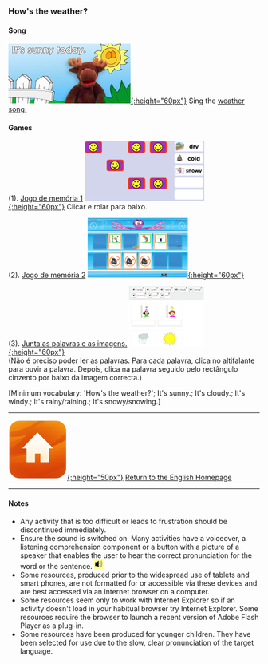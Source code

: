 <head>
<!-- Global site tag (gtag.js) - Google Analytics -->
<script async src="https://www.googletagmanager.com/gtag/js?id=UA-160613202-1"></script>
<script>
  window.dataLayer = window.dataLayer || [];
  function gtag(){dataLayer.push(arguments);}
  gtag('js', new Date());

  gtag('config', 'UA-160613202-1');
</script>
</head>

### How's the weather?

#### Song
[![mlwe](/images/mlwe.png){:height="60px"}](https://www.youtube.com/watch?v=I8GeA3anPdo) Sing the [weather song.](https://www.youtube.com/watch?v=I8GeA3anPdo)  

#### Games
(1). [Jogo de memória 1](https://www.kidslearningville.com/weather-vocabulary-esl-memory-game-for-beginners/) [![weme](/images/weme.PNG){:height="60px"}](https://www.kidslearningville.com/weather-vocabulary-esl-memory-game-for-beginners/)  Clicar e rolar para baixo. 

(2). [Jogo de memória 2](http://www.eslgamesworld.com/members/games/vocabulary/memoryaudio/weather/index.html) [![weme2](/images/weme2.PNG){:height="60px"}](http://www.eslgamesworld.com/members/games/vocabulary/memoryaudio/weather/index.html) 

(3). [Junta as palavras e as imagens.](https://learnenglishkids.britishcouncil.org/en/word-games/weather-1) [![bcwe1](/images/bcwe1.PNG){:height="60px"}](https://learnenglishkids.britishcouncil.org/en/word-games/weather-1)   
(Não é preciso poder ler as palavras. Para cada palavra, clica no altifalante para ouvir a palavra. Depois, clica na palavra seguido pelo rectângulo cinzento por baixo da imagem correcta.)    


<!-- For each word, click on the speaker to hear the word. Then click on the word itself followed by the grey space below the correct picture. -->

[Minimum vocabulary: 'How's the weather?'; It's sunny.; It's cloudy.; It's windy.; It's rainy/raining.; It's snowy/snowing.]

***
[![home](/images/home.png){:height="50px"}](https://1blockatatime.github.io/English) [Return to the English Homepage](https://1blockatatime.github.io/English)

***
#### Notes
* Any activity that is too difficult or leads to frustration should be discontinued immediately.
* Ensure the sound is switched on. Many activities have a voiceover, a listening comprehension component or a button with a picture of a speaker that enables the user to hear the correct pronunciation for the word or the sentence. ![spkr2](/images/spkr2.PNG)
* Some resources, produced prior to the widespread use of tablets and smart phones, are not formatted for or accessible via these devices and are best accessed via an internet browser on a computer.
* Some resources seem only to work with Internet Explorer so if an activity doesn't load in your habitual browser try Internet Explorer. Some resources require the browser to launch a recent version of Adobe Flash Player as a plug-in.
* Some resources have been produced for younger children. They have been selected for use due to the slow, clear pronunciation of the target language.

